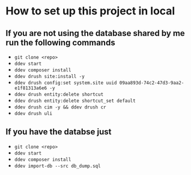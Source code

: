 # How to set up this project in local

## If you are not using the database shared by me run the following commands
 - `git clone <repo>`
 - `ddev start`
 - `ddev composer install`
 - `ddev drush site:install -y`
 - `ddev drush config:set system.site uuid 09aa893d-74c2-47d3-9aa2-e1f81313a6e6 -y`
 - `ddev drush entity:delete shortcut`
 - `ddev drush entity:delete shortcut_set default`
 - `ddev drush cim -y && ddev drush cr`
 - `ddev drush uli`

## If you have the databse just
 - `git clone <repo>`
 - `ddev start`
 - `ddev composer install`
 - `ddev import-db --src db_dump.sql`

